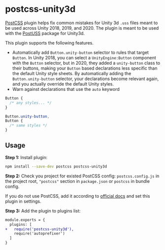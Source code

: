 # postcss-unity3d

[PostCSS] plugin helps fix common mistakes for Unity 3d `.uss` files meant to be used across Unity 2018, 2019, and 2020.
The plugin is meant to be used with the [PostUSS] package for Unity3d.

[PostCSS]: https://github.com/postcss/postcss
[PostUSS]: https://github.com/cdhanna/postuss

This plugin supports the following features.
- Automatically add `Button.unity-button` selector to rules that target `Button`. In Unity 2018, you can select a `UnityEngine:Button` component with the `Button` selector, but in 2020, they added a `unity-button` class to their buttons, making your `Button` based declarations less specific than the default Unity style sheets. By automatically adding the `Button.unity-button` selector, your declarations become relevant again, and you actually override the default Unity styles.
- Warn against declarations that use the `auto` keyword  

```css
Button {
  /* any styles... */
}
```

```css
Button.unity-button,
Button {
  /* same styles */
}
```

## Usage

**Step 1:** Install plugin:

```sh
npm install --save-dev postcss postcss-unity3d
```

**Step 2:** Check you project for existed PostCSS config: `postcss.config.js`
in the project root, `"postcss"` section in `package.json`
or `postcss` in bundle config.

If you do not use PostCSS, add it according to [official docs]
and set this plugin in settings.

**Step 3:** Add the plugin to plugins list:

```diff
module.exports = {
  plugins: [
+   require('postcss-unity3d'),
    require('autoprefixer')
  ]
}
```

[official docs]: https://github.com/postcss/postcss#usage

